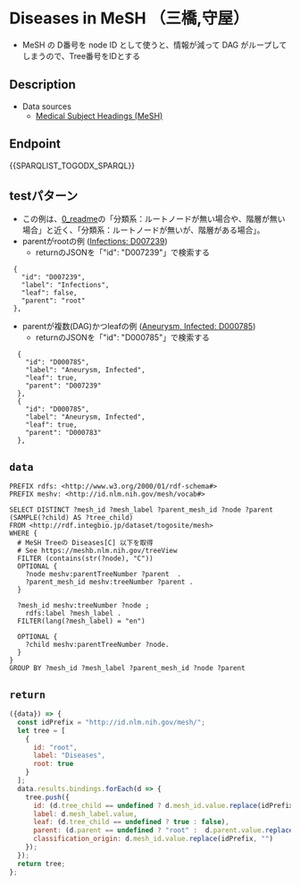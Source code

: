 # Diseases in MeSH （三橋,守屋）

* MeSH の D番号を node ID として使うと、情報が減って DAG がループしてしまうので、Tree番号をIDとする

## Description

- Data sources
    -  [Medical Subject Headings (MeSH)](https://www.nlm.nih.gov/mesh/meshhome.html) 

## Endpoint

{{SPARQLIST_TOGODX_SPARQL}}

## testパターン
- この例は、[0_readme](https://togodx.integbio.jp/sparqlist_dev/0_readme)の「分類系：ルートノードが無い場合や、階層が無い場合」と近く、「分類系：ルートノードが無いが、階層がある場合」。
- parentがrootの例 ([Infections: D007239](https://meshb.nlm.nih.gov/record/ui?ui=D007239))
  - returnのJSONを「"id": "D007239"」で検索する
 ```
  {
    "id": "D007239",
    "label": "Infections",
    "leaf": false,
    "parent": "root"
  },
 ```
- parentが複数(DAG)かつleafの例 ([Aneurysm, Infected: D000785](https://meshb.nlm.nih.gov/record/ui?ui=D000785))
   -  returnのJSONを「"id": "D000785"」で検索する
```
  {
    "id": "D000785",
    "label": "Aneurysm, Infected",
    "leaf": true,
    "parent": "D007239"
  },
  {
    "id": "D000785",
    "label": "Aneurysm, Infected",
    "leaf": true,
    "parent": "D000783"
  },
```

## `data`
```sparql
PREFIX rdfs: <http://www.w3.org/2000/01/rdf-schema#>
PREFIX meshv: <http://id.nlm.nih.gov/mesh/vocab#>

SELECT DISTINCT ?mesh_id ?mesh_label ?parent_mesh_id ?node ?parent (SAMPLE(?child) AS ?tree_child)
FROM <http://rdf.integbio.jp/dataset/togosite/mesh>
WHERE {
  # MeSH Treeの Diseases[C] 以下を取得
  # See https://meshb.nlm.nih.gov/treeView
  FILTER (contains(str(?node), "C"))
  OPTIONAL {
    ?node meshv:parentTreeNumber ?parent  .
    ?parent_mesh_id meshv:treeNumber ?parent .
  }

  ?mesh_id meshv:treeNumber ?node ;
    rdfs:label ?mesh_label .
  FILTER(lang(?mesh_label) = "en")
  
  OPTIONAL {
    ?child meshv:parentTreeNumber ?node.
  }
}
GROUP BY ?mesh_id ?mesh_label ?parent_mesh_id ?node ?parent
```

## `return`

```javascript
({data}) => {
  const idPrefix = "http://id.nlm.nih.gov/mesh/";
  let tree = [
    {
      id: "root",
      label: "Diseases",
      root: true
    }
  ];
  data.results.bindings.forEach(d => {
    tree.push({
      id: (d.tree_child == undefined ? d.mesh_id.value.replace(idPrefix, "") : d.node.value.replace(idPrefix, "")), 
      label: d.mesh_label.value,
      leaf: (d.tree_child == undefined ? true : false),
      parent: (d.parent == undefined ? "root" :  d.parent.value.replace(idPrefix, "")),
      classification_origin: d.mesh_id.value.replace(idPrefix, "")
    });
  });
  return tree;
};
```